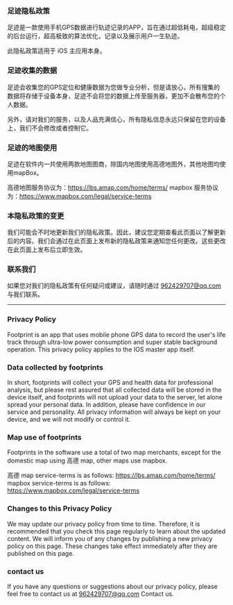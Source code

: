 ### 足迹隐私政策
足迹是一款使用手机GPS数据进行轨迹记录的APP，旨在通过超低耗电，超级稳定的后台运行，超高极致的算法优化，记录以及展示用户一生轨迹。

此隐私政策适用于 iOS 主应用本身。

### 足迹收集的数据

足迹会收集您的GPS定位和健康数据为您做专业分析，但是请放心，所有搜集的数据将存储于设备本身，足迹不会将您的数据上传至服务器，更加不会散布您的个人数据。

另外，请对我们的服务，以及人品充满信心，所有隐私信息永远只保留在您的设备上，我们不会修改或者控制它。

### 足迹的地图使用
足迹在软件内一共使用两款地图图商，除国内地图使用高德地图外，其他地图均使用mapBox。

高德地图服务协议为：https://lbs.amap.com/home/terms/
mapbox 服务协议为：https://www.mapbox.com/legal/service-terms

### 本隐私政策的变更

我们可能会不时地更新我们的隐私政策。因此，建议您定期查看此页面以了解更新后的内容。我们会通过在此页面上发布新的隐私政策来通知您任何更改。这些更改在此页面上发布后立即生效。

### 联系我们

如果您对我们的隐私政策有任何疑问或建议，请随时通过 962429707@qq.com 与我们联系。

---

### Privacy Policy
Footprint is an app that uses mobile phone GPS data to record the user's life track through ultra-low power consumption and super stable background operation.
This privacy policy applies to the IOS master app itself.

### Data collected by footprints
In short, footprints will collect your GPS and health data for professional analysis, but please rest assured that all collected data will be stored in the device itself, and footprints will not upload your data to the server, let alone spread your personal data.
In addition, please have confidence in our service and personality. All privacy information will always be kept on your device, and we will not modify or control it.

### Map use of footprints
Footprints in the software use a total of two map merchants, except for the domestic map using 高德 map, other maps use mapbox.

高德 map service-terms is as follows: https://lbs.amap.com/home/terms/
mapbox service-terms is as follows: https://www.mapbox.com/legal/service-terms

### Changes to this Privacy Policy
We may update our privacy policy from time to time. Therefore, it is recommended that you check this page regularly to learn about the updated content. We will inform you of any changes by publishing a new privacy policy on this page. These changes take effect immediately after they are published on this page.

### contact us

If you have any questions or suggestions about our privacy policy, please feel free to contact us at 962429707@qq.com  Contact us.
